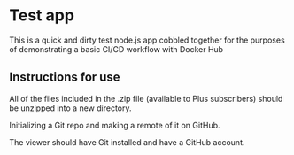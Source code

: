 # Test app 

This is a quick and dirty test node.js app cobbled together for the purposes of demonstrating a basic CI/CD workflow with Docker Hub

## Instructions for use

All of the files included in the .zip file (available to Plus subscribers) should be unzipped into a new directory.

Initializing a Git repo and making a remote of it on GitHub.

The viewer should have Git installed and have a GitHub account.
